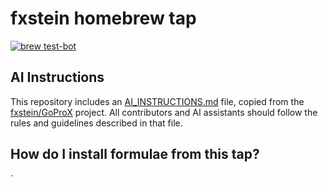 # fxstein homebrew tap

[![brew test-bot](https://github.com/fxstein/homebrew-fxstein/actions/workflows/tests.yml/badge.svg)](https://github.com/fxstein/homebrew-fxstein/actions/workflows/tests.yml)

## AI Instructions

This repository includes an [AI_INSTRUCTIONS.md](./AI_INSTRUCTIONS.md) file, copied from the [fxstein/GoProX](https://github.com/fxstein/GoProX) project. All contributors and AI assistants should follow the rules and guidelines described in that file.

## How do I install formulae from this tap?

`